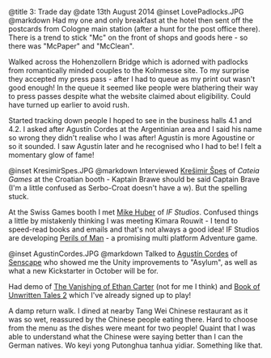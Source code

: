 @title		3: Trade day
@date		13th August 2014
@inset		LovePadlocks.JPG
@markdown
Had my one and only breakfast at the hotel then sent off the
postcards from Cologne main station (after a hunt for the post office
there). There is a trend to stick "Mc" on the front of shops and
goods here - so there was "McPaper" and "McClean".

Walked across the Hohenzollern Bridge which is adorned with padlocks
from romantically minded couples to the Kolnmesse site. To my surprise
they accepted my press pass - after I had to queue as my print out wasn't
good enough! In the queue it seemed like people were blathering their way
to press passes despite what the website claimed about eligibility. Could
have turned up earlier to avoid rush.

Started tracking down people I hoped to see in the business halls
4.1 and 4.2.  I asked after Agust&iacute;n Cordes at the Argentinian area
and I said his name so wrong
they didn't realise who I was after! Agust&iacute;n is more Agoustine or so
it sounded.  I saw Agust&iacute;n later and he recognised who I had to be!
I felt a momentary glow of fame!

@inset		KresimirSpes.JPG
@markdown
Interviewed [Kre&#353;imir &#352;pes](http://www.gameboomers.com/interviews/KSpesInterview/KSpesInterview.htm) of
*Cateia Games* at the Croatian booth - Kaptain Brawe should be said
Captain Brave (I'm a little confused as Serbo-Croat doesn't have a w). But the spelling stuck.

At the Swiss Games booth I met
[Mike Huber](http://www.gameboomers.com/interviews/PerilsofMan/PerilsofMan.htm) of
*IF Studios*. Confused things a little by mistakenly thinking I
was meeting Kimara Rouwit - I tend to speed-read books and emails and
that's not always a good idea!  IF Studios are developing
[Perils of Man](https://www.perilsofman.com) -
a promising multi platform Adventure game.

@inset		AgustinCordes.JPG
@markdown
Talked to [Agust&iacute;n Cordes](http://www.gameboomers.com/interviews/AgustinCordes/AgustinCordes.htm) of [Senscape](https://talk.senscape.io) who showed me
the Unity improvements to "Asylum", as well as what a new Kickstarter
in October will be for.

Had demo of [The Vanishing of Ethan Carter](http://www.theastronauts.com/)
(not for me I think) and
[Book of Unwritten Tales 2](http://de.unwritten-tales.com/) which
I've already signed up to play!

A damp return walk. I dined at nearby Tang Wei Chinese restaurant as it
was so wet, reassured by the Chinese people eating there.
Hard to choose from the menu as the dishes were meant for two people!
Quaint that I was able to understand what the Chinese were saying better than
I can the German natives. Wo keyi yong Putonghua tanhua yidiar. Something
like that.

